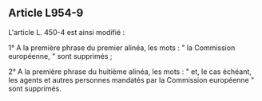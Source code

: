 Article L954-9
----
L'article L. 450-4 est ainsi modifié :

1° A la première phrase du premier alinéa, les mots : " la Commission
européenne, " sont supprimés ;

2° A la première phrase du huitième alinéa, les mots : " et, le cas échéant, les
agents et autres personnes mandatés par la Commission européenne " sont
supprimés.
